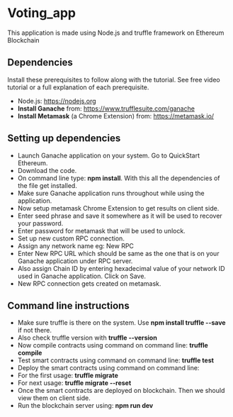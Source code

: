 # Voting_app
This application is made using Node.js and truffle framework on Ethereum Blockchain

## Dependencies
Install these prerequisites to follow along with the tutorial. See free video tutorial or a full explanation of each prerequisite.
- Node.js: https://nodejs.org
- **Install Ganache** from: https://www.trufflesuite.com/ganache
- **Install Metamask** (a Chrome Extension) from: https://metamask.io/
## Setting up dependencies
- Launch Ganache application on your system. Go to QuickStart Ethereum.
- Download the code.
- On command line type: **npm install**. With this all the dependencies of the file get installed.
- Make sure Ganache application runs throughout while using the application.
- Now setup metamask Chrome Extension to get results on client side.
- Enter seed phrase and save it somewhere as it will be used to recover your password.
- Enter password for metamask that will be used to unlock.
- Set up new custom RPC connection.
- Assign any network name eg: New RPC
- Enter New RPC URL which should be same as the one that is on your Ganache application under RPC server.
- Also assign Chain ID by entering hexadecimal value of your network ID used in Ganache application. Click on Save.
- New RPC connection gets created on metamask.
## Command line instructions
- Make sure truffle is there on the system. Use  **npm install truffle --save** if not there. 
- Also check truffle version with **truffle --version**
- Now compile contracts using command on command line: **truffle compile**
- Test smart contracts using command on command line: **truffle test**
- Deploy the smart contracts using command on command line:
- For the first usage: **truffle migrate**
- For next usage: **truffle migrate --reset**
- Once the smart contracts are deployed on blockchain. Then we should view them on client side.
- Run the blockchain server using: **npm run dev**
